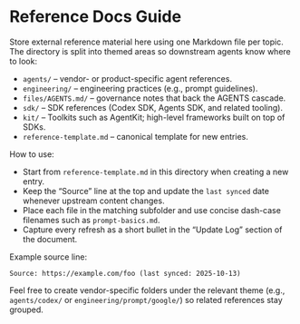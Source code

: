 # Reference Docs Guide

Store external reference material here using one Markdown file per topic. The directory is split into themed areas so downstream agents know where to look:

- `agents/` – vendor- or product-specific agent references.
- `engineering/` – engineering practices (e.g., prompt guidelines).
- `files/AGENTS.md/` – governance notes that back the AGENTS cascade.
- `sdk/` – SDK references (Codex SDK, Agents SDK, and related tooling).
- `kit/` – Toolkits such as AgentKit; high-level frameworks built on top of SDKs.
- `reference-template.md` – canonical template for new entries.

How to use:
- Start from `reference-template.md` in this directory when creating a new entry.
- Keep the “Source” line at the top and update the `last synced` date whenever upstream content changes.
- Place each file in the matching subfolder and use concise dash-case filenames such as `prompt-basics.md`.
- Capture every refresh as a short bullet in the “Update Log” section of the document.

Example source line:
```
Source: https://example.com/foo (last synced: 2025-10-13)
```

Feel free to create vendor-specific folders under the relevant theme (e.g., `agents/codex/` or `engineering/prompt/google/`) so related references stay grouped.
